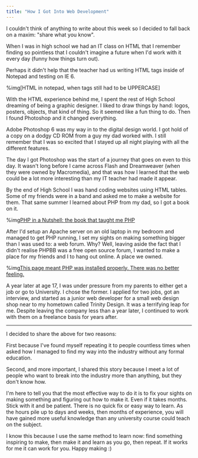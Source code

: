 ```yaml
---
title: "How I Got Into Web Development"
---
```


I couldn't think of anything to write about this week so I decided to fall back on a maxim: "share what you know".

When I was in high school we had an IT class on HTML that I remember finding so pointless that I couldn't imagine a future when I'd work with it every day (funny how things turn out).

Perhaps it didn't help that the teacher had us writing HTML tags inside of Notepad and testing on IE 6.

%img[HTML in notepad, when tags still had to be UPPERCASE]

With the HTML experience behind me, I spent the rest of High School dreaming of being a graphic designer. I liked to draw things by hand: logos, posters, objects, that kind of thing. So it seemed like a fun thing to do. Then I found Photoshop and it changed everything.

Adobe Photoshop 6 was my way in to the digital design world. I got hold of a copy on a dodgy CD ROM from a guy my dad worked with. I still remember that I was so excited that I stayed up all night playing with all the different features. 

The day I got Photoshop was the start of a journey that goes on even to this day. It wasn't long before I came across Flash and Dreamweaver (when they were owned by Macromedia), and that was how I learned that the web could be a lot more interesting than my IT teacher had made it appear.

By the end of High School I was hand coding websites using HTML tables. Some of my friends were in a band and asked me to make a website for them. That same summer I learned about PHP from my dad, so I got a book on it.

%img[PHP in a Nutshell: the book that taught me PHP]()

After I'd setup an Apache server on an old laptop in my bedroom and managed to get PHP running, I set my sights on making something bigger than I was used to: a web forum. Why? Well, leaving aside the fact that I didn't realise PHPBB was a free open source forum, I wanted to make a place for my friends and I to hang out online. A place we owned.

%img[This page meant PHP was installed properly. There was no better feeling.]()

A year later at age 17, I was under pressure from my parents to either get a job or go to University. I chose the former. I applied for two jobs, got an interview, and started as a junior web developer for a small web design shop near to my hometown called Trinity Design. It was a terrifying leap for me. Despite leaving the company less than a year later, I continued to work with them on a freelance basis for years after.

--- 

I decided to share the above for two reasons: 

First because I've found myself repeating it to people countless times when asked how I managed to find my way into the industry without any formal education.

Second, and more important, I shared this story because I meet a lot of people who want to break into the industry more than anything, but they don't know how. 

I'm here to tell you that the most effective way to do it is to fix your sights on making something and figuring out how to make it. Even if it takes months. Stick with it and be patient. There is no quick fix or easy way to learn. As the hours pile up to days and weeks, then months of experience, you will have gained more useful knowledge than any university course could teach on the subject. 

I know this because I use the same method to learn now: find something inspiring to make, then make it and learn as you go, then repeat. If it works for me it can work for you. Happy making :)